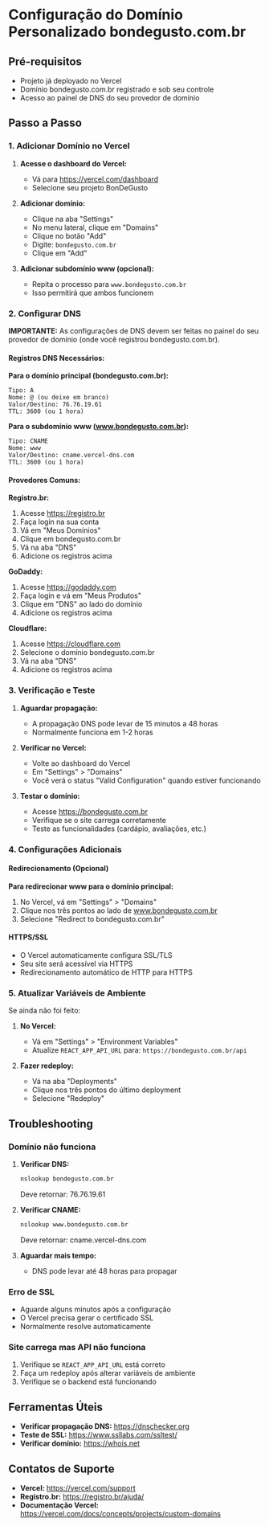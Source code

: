 # Configuração do Domínio Personalizado bondegusto.com.br

## Pré-requisitos

- Projeto já deployado no Vercel
- Domínio bondegusto.com.br registrado e sob seu controle
- Acesso ao painel de DNS do seu provedor de domínio

## Passo a Passo

### 1. Adicionar Domínio no Vercel

1. **Acesse o dashboard do Vercel:**
   - Vá para https://vercel.com/dashboard
   - Selecione seu projeto BonDeGusto

2. **Adicionar domínio:**
   - Clique na aba "Settings"
   - No menu lateral, clique em "Domains"
   - Clique no botão "Add"
   - Digite: `bondegusto.com.br`
   - Clique em "Add"

3. **Adicionar subdomínio www (opcional):**
   - Repita o processo para `www.bondegusto.com.br`
   - Isso permitirá que ambos funcionem

### 2. Configurar DNS

**IMPORTANTE:** As configurações de DNS devem ser feitas no painel do seu provedor de domínio (onde você registrou bondegusto.com.br).

#### Registros DNS Necessários:

**Para o domínio principal (bondegusto.com.br):**
```
Tipo: A
Nome: @ (ou deixe em branco)
Valor/Destino: 76.76.19.61
TTL: 3600 (ou 1 hora)
```

**Para o subdomínio www (www.bondegusto.com.br):**
```
Tipo: CNAME
Nome: www
Valor/Destino: cname.vercel-dns.com
TTL: 3600 (ou 1 hora)
```

#### Provedores Comuns:

**Registro.br:**
1. Acesse https://registro.br
2. Faça login na sua conta
3. Vá em "Meus Domínios"
4. Clique em bondegusto.com.br
5. Vá na aba "DNS"
6. Adicione os registros acima

**GoDaddy:**
1. Acesse https://godaddy.com
2. Faça login e vá em "Meus Produtos"
3. Clique em "DNS" ao lado do domínio
4. Adicione os registros acima

**Cloudflare:**
1. Acesse https://cloudflare.com
2. Selecione o domínio bondegusto.com.br
3. Vá na aba "DNS"
4. Adicione os registros acima

### 3. Verificação e Teste

1. **Aguardar propagação:**
   - A propagação DNS pode levar de 15 minutos a 48 horas
   - Normalmente funciona em 1-2 horas

2. **Verificar no Vercel:**
   - Volte ao dashboard do Vercel
   - Em "Settings" > "Domains"
   - Você verá o status "Valid Configuration" quando estiver funcionando

3. **Testar o domínio:**
   - Acesse https://bondegusto.com.br
   - Verifique se o site carrega corretamente
   - Teste as funcionalidades (cardápio, avaliações, etc.)

### 4. Configurações Adicionais

#### Redirecionamento (Opcional)

**Para redirecionar www para o domínio principal:**
1. No Vercel, vá em "Settings" > "Domains"
2. Clique nos três pontos ao lado de www.bondegusto.com.br
3. Selecione "Redirect to bondegusto.com.br"

#### HTTPS/SSL

- O Vercel automaticamente configura SSL/TLS
- Seu site será acessível via HTTPS
- Redirecionamento automático de HTTP para HTTPS

### 5. Atualizar Variáveis de Ambiente

Se ainda não foi feito:

1. **No Vercel:**
   - Vá em "Settings" > "Environment Variables"
   - Atualize `REACT_APP_API_URL` para: `https://bondegusto.com.br/api`

2. **Fazer redeploy:**
   - Vá na aba "Deployments"
   - Clique nos três pontos do último deployment
   - Selecione "Redeploy"

## Troubleshooting

### Domínio não funciona

1. **Verificar DNS:**
   ```bash
   nslookup bondegusto.com.br
   ```
   Deve retornar: 76.76.19.61

2. **Verificar CNAME:**
   ```bash
   nslookup www.bondegusto.com.br
   ```
   Deve retornar: cname.vercel-dns.com

3. **Aguardar mais tempo:**
   - DNS pode levar até 48 horas para propagar

### Erro de SSL

- Aguarde alguns minutos após a configuração
- O Vercel precisa gerar o certificado SSL
- Normalmente resolve automaticamente

### Site carrega mas API não funciona

1. Verifique se `REACT_APP_API_URL` está correto
2. Faça um redeploy após alterar variáveis de ambiente
3. Verifique se o backend está funcionando

## Ferramentas Úteis

- **Verificar propagação DNS:** https://dnschecker.org
- **Teste de SSL:** https://www.ssllabs.com/ssltest/
- **Verificar domínio:** https://whois.net

## Contatos de Suporte

- **Vercel:** https://vercel.com/support
- **Registro.br:** https://registro.br/ajuda/
- **Documentação Vercel:** https://vercel.com/docs/concepts/projects/custom-domains